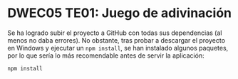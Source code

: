 # DWEC05 TE01: Juego de adivinación

Se ha logrado subir el proyecto a GitHub con todas sus dependencias (al menos no daba errores). No obstante, tras probar a descargar el proyecto en Windows y ejecutar un ```npm install```, se han instalado algunos paquetes, por lo que sería lo más recomendable antes de servir la aplicación:

```bash
npm install
```